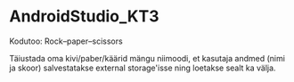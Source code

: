 # AndroidStudio_KT3
Kodutoo: Rock–paper–scissors

Täiustada oma kivi/paber/käärid mängu niimoodi, et kasutaja andmed (nimi ja skoor) salvestatakse external storage'isse ning loetakse sealt ka välja.
